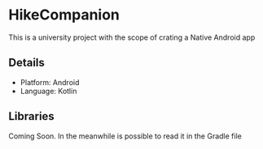 # HikeCompanion
This is a university project  with the scope of crating a Native Android app

## Details
- Platform: Android
- Language: Kotlin

## Libraries
Coming Soon. 
In the meanwhile is possible to read it in the Gradle file